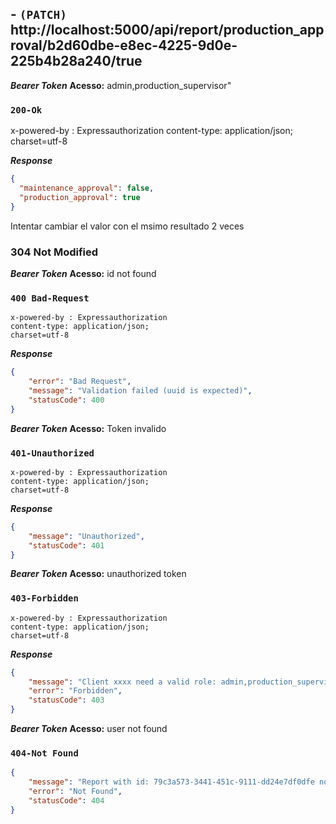 
## - `(PATCH)` http://localhost:5000/api/report/production_approval/b2d60dbe-e8ec-4225-9d0e-225b4b28a240/true

***Bearer Token***
**Acesso:** admin,production_supervisor"

### `200-Ok`

x-powered-by : Expressauthorization
content-type: application/json; 
charset=utf-8


***Response***
```json
{
  "maintenance_approval": false,
  "production_approval": true
}
```

Intentar cambiar el valor con el msimo resultado 2 veces

### 304 Not Modified


***Bearer Token***
**Acesso:** id not found

### `400 Bad-Request`
```
x-powered-by : Expressauthorization
content-type: application/json; 
charset=utf-8
```

***Response***
```json
{
    "error": "Bad Request",
    "message": "Validation failed (uuid is expected)",
    "statusCode": 400
}

```

***Bearer Token***
**Acesso:** Token invalido

### `401-Unauthorized`
```
x-powered-by : Expressauthorization
content-type: application/json; 
charset=utf-8
```

***Response***
```json
{
    "message": "Unauthorized",
    "statusCode": 401
}
```

***Bearer Token***
**Acesso:** unauthorized token

### `403-Forbidden`
```
x-powered-by : Expressauthorization
content-type: application/json; 
charset=utf-8
```

***Response***
```json
{
    "message": "Client xxxx need a valid role: admin,production_supervisor",
    "error": "Forbidden",
    "statusCode": 403
}
```
***Bearer Token***
**Acesso:** user not found

### `404-Not Found`

```json
{
    "message": "Report with id: 79c3a573-3441-451c-9111-dd24e7df0dfe not found",
    "error": "Not Found",
    "statusCode": 404
}
```



